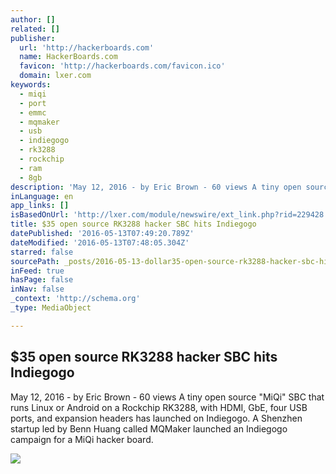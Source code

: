 ```yaml
---
author: []
related: []
publisher:
  url: 'http://hackerboards.com'
  name: HackerBoards.com
  favicon: 'http://hackerboards.com/favicon.ico'
  domain: lxer.com
keywords:
  - miqi
  - port
  - emmc
  - mqmaker
  - usb
  - indiegogo
  - rk3288
  - rockchip
  - ram
  - 8gb
description: 'May 12, 2016 - by Eric Brown - 60 views A tiny open source "MiQi" SBC that runs Linux or Android on a Rockchip RK3288, with HDMI, GbE, four USB ports, and expansion headers has launched on Indiegogo. A Shenzhen startup led by Benn Huang called MQMaker launched an Indiegogo campaign for a MiQi hacker board.'
inLanguage: en
app_links: []
isBasedOnUrl: 'http://lxer.com/module/newswire/ext_link.php?rid=229428'
title: $35 open source RK3288 hacker SBC hits Indiegogo
datePublished: '2016-05-13T07:49:20.789Z'
dateModified: '2016-05-13T07:48:05.304Z'
starred: false
sourcePath: _posts/2016-05-13-dollar35-open-source-rk3288-hacker-sbc-hits-indiegogo.md
inFeed: true
hasPage: false
inNav: false
_context: 'http://schema.org'
_type: MediaObject

---
```

<article style=""><h1>$35 open source RK3288 hacker SBC hits Indiegogo</h1><p>May 12, 2016 - by Eric Brown - 60 views A tiny open source "MiQi" SBC that runs Linux or Android on a Rockchip RK3288, with HDMI, GbE, four USB ports, and expansion headers has launched on Indiegogo. A Shenzhen startup led by Benn Huang called MQMaker launched an Indiegogo campaign for a MiQi hacker board.</p><img src="http://hackerboards.com/files/mqmaker_miqi_angle2-sm.jpg" /></article>